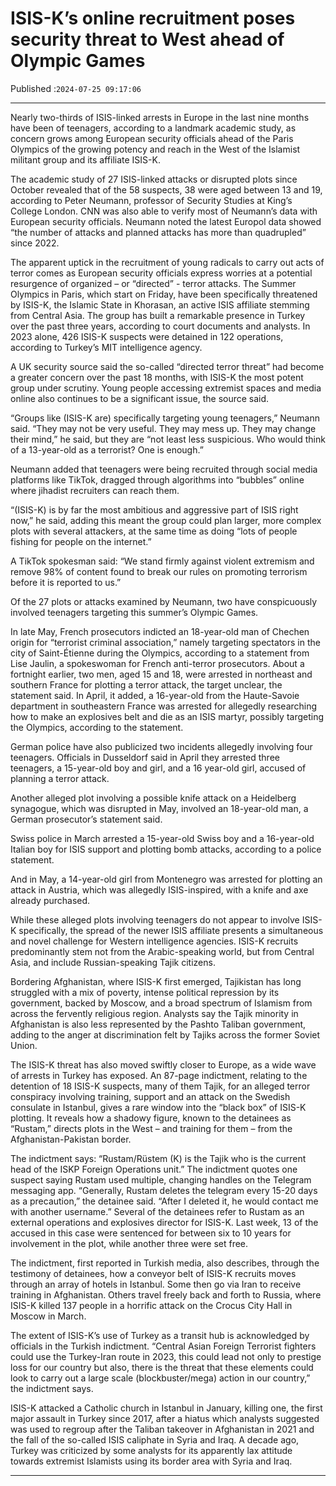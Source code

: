 # ISIS-K’s online recruitment poses security threat to West ahead of Olympic Games

Published :`2024-07-25 09:17:06`

---

Nearly two-thirds of ISIS-linked arrests in Europe in the last nine months have been of teenagers, according to a landmark academic study, as concern grows among European security officials ahead of the Paris Olympics of the growing potency and reach in the West of the Islamist militant group and its affiliate ISIS-K.

The academic study of 27 ISIS-linked attacks or disrupted plots since October revealed that of the 58 suspects, 38 were aged between 13 and 19, according to Peter Neumann, professor of Security Studies at King’s College London. CNN was also able to verify most of Neumann’s data with European security officials. Neumann noted the latest Europol data showed “the number of attacks and planned attacks has more than quadrupled” since 2022.

The apparent uptick in the recruitment of young radicals to carry out acts of terror comes as European security officials express worries at a potential resurgence of organized – or “directed” - terror attacks. The Summer Olympics in Paris, which start on Friday, have been specifically threatened by ISIS-K, the Islamic State in Khorasan, an active ISIS affiliate stemming from Central Asia. The group has built a remarkable presence in Turkey over the past three years, according to court documents and analysts. In 2023 alone, 426 ISIS-K suspects were detained in 122 operations, according to Turkey’s MIT intelligence agency.

A UK security source said the so-called “directed terror threat” had become a greater concern over the past 18 months, with ISIS-K the most potent group under scrutiny. Young people accessing extremist spaces and media online also continues to be a significant issue, the source said.

“Groups like (ISIS-K are) specifically targeting young teenagers,” Neumann said. “They may not be very useful. They may mess up. They may change their mind,” he said, but they are “not least less suspicious. Who would think of a 13-year-old as a terrorist? One is enough.”

Neumann added that teenagers were being recruited through social media platforms like TikTok, dragged through algorithms into “bubbles” online where jihadist recruiters can reach them.

“(ISIS-K) is by far the most ambitious and aggressive part of ISIS right now,” he said, adding this meant the group could plan larger, more complex plots with several attackers, at the same time as doing “lots of people fishing for people on the internet.”

A TikTok spokesman said: “We stand firmly against violent extremism and remove 98% of content found to break our rules on promoting terrorism before it is reported to us.”

Of the 27 plots or attacks examined by Neumann, two have conspicuously involved teenagers targeting this summer’s Olympic Games.

In late May, French prosecutors indicted an 18-year-old man of Chechen origin for “terrorist criminal association,” namely targeting spectators in the city of Saint-Étienne during the Olympics, according to a statement from Lise Jaulin, a spokeswoman for French anti-terror prosecutors. About a fortnight earlier, two men, aged 15 and 18, were arrested in northeast and southern France for plotting a terror attack, the target unclear, the statement said. In April, it added, a 16-year-old from the Haute-Savoie department in southeastern France was arrested for allegedly researching how to make an explosives belt and die as an ISIS martyr, possibly targeting the Olympics, according to the statement.

German police have also publicized two incidents allegedly involving four teenagers. Officials in Dusseldorf said in April they arrested three teenagers, a 15-year-old boy and girl, and a 16 year-old girl, accused of planning a terror attack.

Another alleged plot involving a possible knife attack on a Heidelberg synagogue, which was disrupted in May, involved an 18-year-old man, a German prosecutor’s statement said.

Swiss police in March arrested a 15-year-old Swiss boy and a 16-year-old Italian boy for ISIS support and plotting bomb attacks, according to a police statement.

And in May, a 14-year-old girl from Montenegro was arrested for plotting an attack in Austria, which was allegedly ISIS-inspired, with a knife and axe already purchased.

While these alleged plots involving teenagers do not appear to involve ISIS-K specifically, the spread of the newer ISIS affiliate presents a simultaneous and novel challenge for Western intelligence agencies. ISIS-K recruits predominantly stem not from the Arabic-speaking world, but from Central Asia, and include Russian-speaking Tajik citizens.

Bordering Afghanistan, where ISIS-K first emerged, Tajikistan has long struggled with a mix of poverty, intense political repression by its government, backed by Moscow, and a broad spectrum of Islamism from across the fervently religious region. Analysts say the Tajik minority in Afghanistan is also less represented by the Pashto Taliban government, adding to the anger at discrimination felt by Tajiks across the former Soviet Union.

The ISIS-K threat has also moved swiftly closer to Europe, as a wide wave of arrests in Turkey has exposed. An 87-page indictment, relating to the detention of 18 ISIS-K suspects, many of them Tajik, for an alleged terror conspiracy involving training, support and an attack on the Swedish consulate in Istanbul, gives a rare window into the “black box” of ISIS-K plotting. It reveals how a shadowy figure, known to the detainees as “Rustam,” directs plots in the West – and training for them – from the Afghanistan-Pakistan border.

The indictment says: “Rustam/Rüstem (K) is the Tajik who is the current head of the ISKP Foreign Operations unit.” The indictment quotes one suspect saying Rustam used multiple, changing handles on the Telegram messaging app. “Generally, Rustam deletes the telegram every 15-20 days as a precaution,” the detainee said. “After I deleted it, he would contact me with another username.” Several of the detainees refer to Rustam as an external operations and explosives director for ISIS-K. Last week, 13 of the accused in this case were sentenced for between six to 10 years for involvement in the plot, while another three were set free.

The indictment, first reported in Turkish media, also describes, through the testimony of detainees, how a conveyor belt of ISIS-K recruits moves through an array of hotels in Istanbul. Some then go via Iran to receive training in Afghanistan. Others travel freely back and forth to Russia, where ISIS-K killed 137 people in a horrific attack on the Crocus City Hall in Moscow in March.

The extent of ISIS-K’s use of Turkey as a transit hub is acknowledged by officials in the Turkish indictment. “Central Asian Foreign Terrorist fighters could use the Turkey-Iran route in 2023, this could lead not only to prestige loss for our country but also, there is the threat that these elements could look to carry out a large scale (blockbuster/mega) action in our country,” the indictment says.

ISIS-K attacked a Catholic church in Istanbul in January, killing one, the first major assault in Turkey since 2017, after a hiatus which analysts suggested was used to regroup after the Taliban takeover in Afghanistan in 2021 and the fall of the so-called ISIS caliphate in Syria and Iraq. A decade ago, Turkey was criticized by some analysts for its apparently lax attitude towards extremist Islamists using its border area with Syria and Iraq.

---

